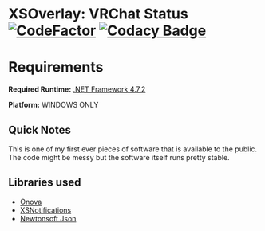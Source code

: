 # XSOverlay: VRChat Status [![CodeFactor](https://www.codefactor.io/repository/github/knuffelbeestje/xsoverlay-vrchat-status/badge/master?s=8580c6c2d51b73f3af606b0d9698a650c4c5e642)](https://www.codefactor.io/repository/github/knuffelbeestje/xsoverlay-vrchat-status/overview/master) [![Codacy Badge](https://app.codacy.com/project/badge/Grade/85ec6d5111c241199d4561d86774d668)](https://www.codacy.com/gh/KnuffelBeestje/XSOverlay-VRChat-Status/dashboard?utm_source=github.com&amp;utm_medium=referral&amp;utm_content=KnuffelBeestje/XSOverlay-VRChat-Status&amp;utm_campaign=Badge_Grade)

# Requirements
**Required Runtime:** [.NET Framework 4.7.2](https://dotnet.microsoft.com/download/dotnet-framework/net472)

**Platform:** WINDOWS ONLY

## Quick Notes
This is one of my first ever pieces of software that is available to the public. The code might be messy but the software itself runs pretty stable.

## Libraries used
- [Onova](https://github.com/Tyrrrz/Onova)
- [XSNotifications](https://github.com/nnaaa-vr/XSNotifications)
- [Newtonsoft Json](https://github.com/JamesNK/Newtonsoft.Json)
